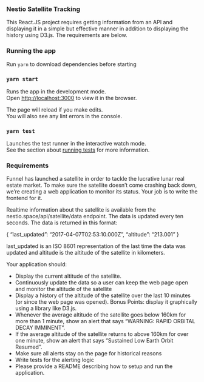 ### Nestio Satellite Tracking

This React.JS project requires getting information from an API and displaying it in a simple but effective manner in addition to displaying the history using D3.js. The requirements are below.

### Running the app
Run `yarn` to download dependencies before starting
### `yarn start`
Runs the app in the development mode.<br />
Open [http://localhost:3000](http://localhost:3000) to view it in the browser.

The page will reload if you make edits.<br />
You will also see any lint errors in the console.

### `yarn test`

Launches the test runner in the interactive watch mode.<br />
See the section about [running tests](https://facebook.github.io/create-react-app/docs/running-tests) for more information.

### Requirements
Funnel has launched a satellite in order to tackle the lucrative lunar real estate market. To make sure the satellite doesn’t come crashing back down, we’re creating a web application to monitor its status. Your job is to write the frontend for it.

Realtime information about the satellite is available from the nestio.space/api/satellite/data endpoint. The data is updated every ten seconds. The data is returned in this format:

{
  “last_updated”: “2017-04-07T02:53:10.000Z”,
  “altitude”:  “213.001”
}

last_updated is an ISO 8601 representation of the last time the data was updated and altitude is the altitude of the satellite in kilometers. 

Your application should:

* Display the current altitude of the satellite. 
* Continuously update the data so a user can keep the web page open and monitor the altitude of the satellite
* Display a history of the altitude of the satellite over the last 10 minutes (or since the web page was opened). Bonus Points: display it graphically using a library like D3.js.
* Whenever the average altitude of the satellite goes below 160km for more than 1 minute, show an alert that says “WARNING: RAPID ORBITAL DECAY IMMINENT”.
* If the average altitude of the satellite returns to above 160km for over one minute, show an alert that says “Sustained Low Earth Orbit Resumed”.
* Make sure all alerts stay on the page for historical reasons
* Write tests for the alerting logic
* Please provide a README describing how to setup and run the application.


